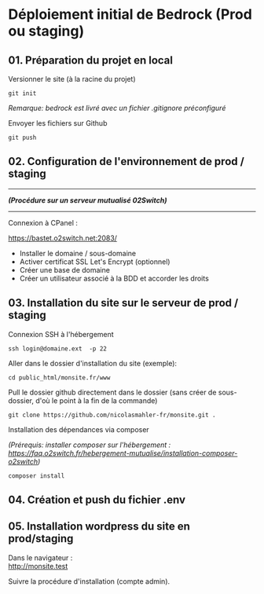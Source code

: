 # Déploiement initial de Bedrock (Prod ou staging)

## 01. Préparation du projet en local

Versionner le site (à la racine du projet)

    git init

*Remarque: bedrock est livré avec un fichier .gitignore préconfiguré*

Envoyer les fichiers sur Github

    git push


## 02. Configuration de l'environnement de prod / staging

*****************
***__(Procédure sur un serveur mutualisé 02Switch)__***
*****************
Connexion à CPanel :

https://bastet.o2switch.net:2083/

* Installer le domaine / sous-domaine 
* Activer certificat SSL Let's Encrypt (optionnel)
* Créer une base de domaine
* Créer un utilisateur associé à la BDD et accorder les droits

## 03. Installation du site sur le serveur de prod / staging

Connexion SSH à l'hébergement

    ssh login@domaine.ext  -p 22

Aller dans le dossier d'installation du site (exemple):

    cd public_html/monsite.fr/www

Pull le dossier github directement dans le dossier (sans créer de sous-dossier, d'où le point à la fin de la commande)

    git clone https://github.com/nicolasmahler-fr/monsite.git .

Installation des dépendances via composer

*(Prérequis: installer composer sur l'hébergement : https://faq.o2switch.fr/hebergement-mutualise/installation-composer-o2switch)*

    composer install

## 04. Création et push du fichier .env

## 05. Installation wordpress du site en prod/staging

Dans le navigateur :  
http://monsite.test

Suivre la procédure d'installation (compte admin).